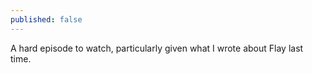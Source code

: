 ```yaml
---
published: false
---
```


A hard episode to watch, particularly given what I wrote about Flay last time.
